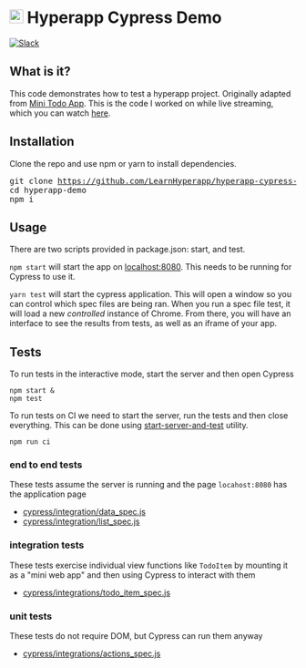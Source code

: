 # <img height=24 src=https://cdn.rawgit.com/JorgeBucaran/f53d2c00bafcf36e84ffd862f0dc2950/raw/882f20c970ff7d61aa04d44b92fc3530fa758bc0/Hyperapp.svg> Hyperapp Cypress Demo

[![Slack](https://hyperappjs.herokuapp.com/badge.svg)](https://hyperappjs.herokuapp.com "Join us")

## What is it?

This code demonstrates how to test a hyperapp project.
Originally adapted from [Mini Todo App](https://codepen.io/hyperapp/pen/zNxRLy).
This is the code I worked on while live streaming, which you can watch [here](https://www.youtube.com/watch?v=w8liCoPsDIU).


## Installation

Clone the repo and use npm or yarn to install dependencies.

<pre>
git clone <a href="https://github.com/LearnHyperapp/hyperapp-cypress-demo">https://github.com/LearnHyperapp/hyperapp-cypress-demo</a>
cd hyperapp-demo
npm i
</pre>

## Usage

There are two scripts provided in package.json: start, and test.

`npm start` will start the app on [localhost:8080](http://localhost:8080).
This needs to be running for Cypress to use it.

`yarn test` will start the cypress application.
This will open a window so you can control which spec files are being ran.
When you run a spec file test, it will load a new _controlled_ instance of Chrome.
From there, you will have an interface to see the results from tests, as well as an iframe of your app.

## Tests

To run tests in the interactive mode, start the server and then open Cypress

```
npm start &
npm test
```

To run tests on CI we need to start the server, run the tests and then close everything. This can be done using [start-server-and-test](https://github.com/bahmutov/start-server-and-test) utility.

```
npm run ci
```

### end to end tests

These tests assume the server is running and the page `locahost:8080` has the application page

- [cypress/integration/data_spec.js](cypress/integration/data_spec.js)
- [cypress/integration/list_spec.js](cypress/integration/list_spec.js)

### integration tests

These tests exercise individual view functions like `TodoItem` by mounting it as a "mini web app" and then using Cypress to interact with them

- [cypress/integrations/todo_item_spec.js](cypress/integrations/todo_item_spec.js)

### unit tests

These tests do not require DOM, but Cypress can run them anyway

- [cypress/integrations/actions_spec.js](cypress/integrations/actions_spec.js)
